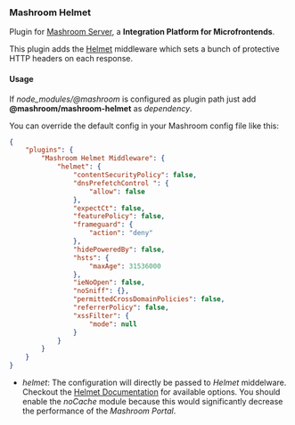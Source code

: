 
### Mashroom Helmet

Plugin for [Mashroom Server](https://www.mashroom-server.com), a **Integration Platform for Microfrontends**. 

This plugin adds the [Helmet](https://helmetjs.github.io/) middleware which sets a bunch of protective HTTP headers
on each response.

#### Usage

If *node_modules/@mashroom* is configured as plugin path just add **@mashroom/mashroom-helmet** as *dependency*.

You can override the default config in your Mashroom config file like this:

```json
{
    "plugins": {
        "Mashroom Helmet Middleware": {
            "helmet": {
                "contentSecurityPolicy": false,
                "dnsPrefetchControl ": {
                    "allow": false
                },
                "expectCt": false,
                "featurePolicy": false,
                "frameguard": {
                    "action": "deny"
                },
                "hidePoweredBy": false,
                "hsts": {
                    "maxAge": 31536000
                },
                "ieNoOpen": false,
                "noSniff": {},
                "permittedCrossDomainPolicies": false,
                "referrerPolicy": false,
                "xssFilter": {
                    "mode": null
                }
            }
        }
    }
}
```

* _helmet_: The configuration will directly be passed to _Helmet_ middelware. Checkout the [Helmet Documentation](https://helmetjs.github.io/docs/) 
for available options. You should enable the _noCache_ module because this would significantly decrease the performance
of the _Mashroom Portal_.
